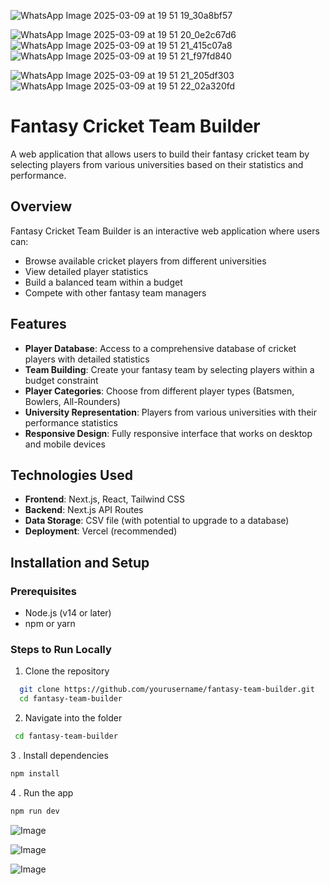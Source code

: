 
![WhatsApp Image 2025-03-09 at 19 51 19_30a8bf57](https://github.com/user-attachments/assets/7fdc650c-68ed-4c54-ab27-dfcdcf26eff2)

![WhatsApp Image 2025-03-09 at 19 51 20_0e2c67d6](https://github.com/user-attachments/assets/fe2870ba-172e-422e-aefc-9bc7d2949edc)
![WhatsApp Image 2025-03-09 at 19 51 21_415c07a8](https://github.com/user-attachments/assets/7e5f1377-b265-4452-88da-4bf6b0aaef38)
![WhatsApp Image 2025-03-09 at 19 51 21_f97fd840](https://github.com/user-attachments/assets/a3ad0e02-9545-4f63-90c5-21f26630a81a)

![WhatsApp Image 2025-03-09 at 19 51 21_205df303](https://github.com/user-attachments/assets/c0f86565-9fbc-442a-9a38-86172db667e6)
![WhatsApp Image 2025-03-09 at 19 51 22_02a320fd](https://github.com/user-attachments/assets/ac7de94d-8b72-4405-88ba-57e5bc4b6718)
# Fantasy Cricket Team Builder

A web application that allows users to build their fantasy cricket team by selecting players from various universities based on their statistics and performance.

## Overview

Fantasy Cricket Team Builder is an interactive web application where users can:
- Browse available cricket players from different universities
- View detailed player statistics
- Build a balanced team within a budget
- Compete with other fantasy team managers

## Features

- **Player Database**: Access to a comprehensive database of cricket players with detailed statistics
- **Team Building**: Create your fantasy team by selecting players within a budget constraint
- **Player Categories**: Choose from different player types (Batsmen, Bowlers, All-Rounders)
- **University Representation**: Players from various universities with their performance statistics
- **Responsive Design**: Fully responsive interface that works on desktop and mobile devices

## Technologies Used

- **Frontend**: Next.js, React, Tailwind CSS
- **Backend**: Next.js API Routes
- **Data Storage**: CSV file (with potential to upgrade to a database)
- **Deployment**: Vercel (recommended)

## Installation and Setup

### Prerequisites
- Node.js (v14 or later)
- npm or yarn

### Steps to Run Locally

1. Clone the repository
 ```bash
   git clone https://github.com/yourusername/fantasy-team-builder.git
   cd fantasy-team-builder
```

2. Navigate into the folder
``` bash
 cd fantasy-team-builder
```

3 . Install dependencies
``` bash
npm install
```
4 . Run the app
``` bash
npm run dev
```
![Image](https://github.com/user-attachments/assets/7c8b0406-c0fd-4313-b9ee-2b2f7e779690)

![Image](https://github.com/user-attachments/assets/4d32cf00-e686-4c9d-96d4-ff9ad11d1b30)

![Image](https://github.com/user-attachments/assets/77fef3a8-4146-4f79-8ae3-6678874c9895)
